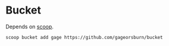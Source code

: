 # Bucket

Depends on [scoop](https://github.com/lukesampson/scoop). 

```sh
scoop bucket add gage https://github.com/gageorsburn/bucket
```
